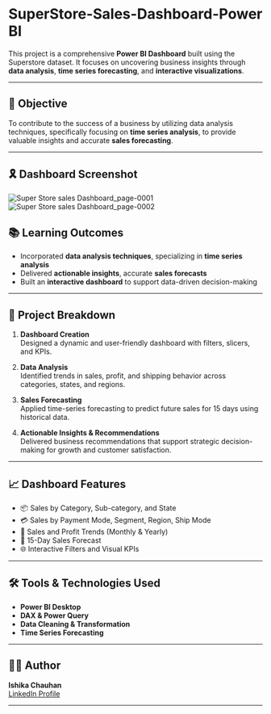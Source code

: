 # SuperStore-Sales-Dashboard-Power BI

This project is a comprehensive **Power BI Dashboard** built using the Superstore dataset. It focuses on uncovering business insights through **data analysis**, **time series forecasting**, and **interactive visualizations**.

---

## 🎯 Objective

To contribute to the success of a business by utilizing data analysis techniques, specifically focusing on **time series analysis**, to provide valuable insights and accurate **sales forecasting**.

---

## 🎗 Dashboard Screenshot


![Super Store sales Dashboard_page-0001](https://github.com/user-attachments/assets/92daff70-ad31-4370-80d6-07378c89ed69)
![Super Store sales Dashboard_page-0002](https://github.com/user-attachments/assets/df8e34eb-75a6-42c9-bdda-587005972670)

## 📚 Learning Outcomes

- Incorporated **data analysis techniques**, specializing in **time series analysis**
- Delivered **actionable insights**, accurate **sales forecasts**
- Built an **interactive dashboard** to support data-driven decision-making

---

## 🧩 Project Breakdown

1. **Dashboard Creation**  
   Designed a dynamic and user-friendly dashboard with filters, slicers, and KPIs.

2. **Data Analysis**  
   Identified trends in sales, profit, and shipping behavior across categories, states, and regions.

3. **Sales Forecasting**  
   Applied time-series forecasting to predict future sales for 15 days using historical data.

4. **Actionable Insights & Recommendations**  
   Delivered business recommendations that support strategic decision-making for growth and customer satisfaction.

---

## 📈 Dashboard Features

- 📦 Sales by Category, Sub-category, and State  
- 💳 Sales by Payment Mode, Segment, Region, Ship Mode  
- 📅 Sales and Profit Trends (Monthly & Yearly)  
- 🔮 15-Day Sales Forecast  
- 🌐 Interactive Filters and Visual KPIs

---

## 🛠️ Tools & Technologies Used

- **Power BI Desktop**
- **DAX & Power Query**
- **Data Cleaning & Transformation**
- **Time Series Forecasting**

---

## 👩‍💻 Author

**Ishika Chauhan**  
[LinkedIn Profile](https://www.linkedin.com/in/ishika-chauhan-059345281)

---
